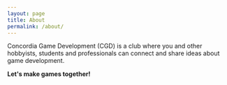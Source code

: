 ```yaml
---
layout: page
title: About
permalink: /about/
---
```


Concordia Game Development (CGD) is a club where you and other hobbyists, students and professionals can connect and share ideas about game development.

**Let's make games together!**